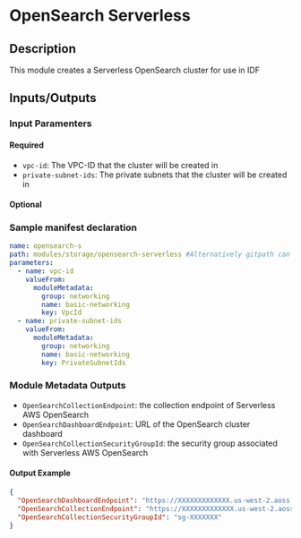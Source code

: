 # OpenSearch Serverless

## Description

This module creates a Serverless OpenSearch cluster for use in IDF

## Inputs/Outputs

### Input Paramenters

#### Required

- `vpc-id`: The VPC-ID that the cluster will be created in
- `private-subnet-ids`: The private subnets that the cluster will be created in

#### Optional

### Sample manifest declaration

```yaml
name: opensearch-s
path: modules/storage/opensearch-serverless #Alternatively gitpath can be used for remote deployment of this module
parameters:
  - name: vpc-id
    valueFrom:
      moduleMetadata:
        group: networking
        name: basic-networking
        key: VpcId
  - name: private-subnet-ids
    valueFrom:
      moduleMetadata:
        group: networking
        name: basic-networking
        key: PrivateSubnetIds
```

### Module Metadata Outputs

- `OpenSearchCollectionEndpoint`: the collection endpoint of Serverless AWS OpenSearch
- `OpenSearchDashboardEndpoint`: URL of the OpenSearch cluster dashboard
- `OpenSearchCollectionSecurityGroupId`: the security group associated with Serverless AWS OpenSearch

#### Output Example

```json
{
  "OpenSearchDashboardEndpoint": "https://XXXXXXXXXXXXX.us-west-2.aoss.amazonaws.com/_dashboards",
  "OpenSearchCollectionEndpoint": "https://XXXXXXXXXXXXX.us-west-2.aoss.amazonaws.com",
  "OpenSearchCollectionSecurityGroupId": "sg-XXXXXXX"
}

```
